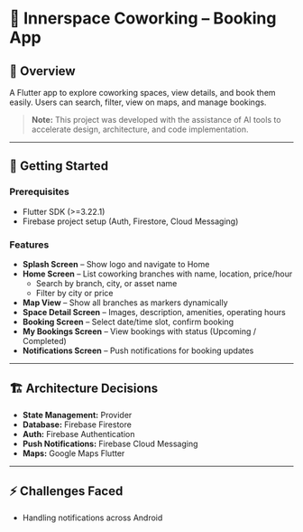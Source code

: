 # 🏢 Innerspace Coworking – Booking App  

## 📌 Overview  
A Flutter app to explore coworking spaces, view details, and book them easily. Users can search, filter, view on maps, and manage bookings.  

> **Note:** This project was developed with the assistance of AI tools to accelerate design, architecture, and code implementation.

---

## 🚀 Getting Started  

### Prerequisites  
- Flutter SDK (>=3.22.1)  
- Firebase project setup (Auth, Firestore, Cloud Messaging)  

### Features  
- **Splash Screen** – Show logo and navigate to Home  
- **Home Screen** – List coworking branches with name, location, price/hour  
  - Search by branch, city, or asset name  
  - Filter by city or price  
- **Map View** – Show all branches as markers dynamically  
- **Space Detail Screen** – Images, description, amenities, operating hours  
- **Booking Screen** – Select date/time slot, confirm booking  
- **My Bookings Screen** – View bookings with status (Upcoming / Completed)  
- **Notifications Screen** – Push notifications for booking updates  

---

## 🏗️ Architecture Decisions  
- **State Management:** Provider  
- **Database:** Firebase Firestore  
- **Auth:** Firebase Authentication  
- **Push Notifications:** Firebase Cloud Messaging  
- **Maps:** Google Maps Flutter  

---

## ⚡ Challenges Faced  
- Handling notifications across Android
